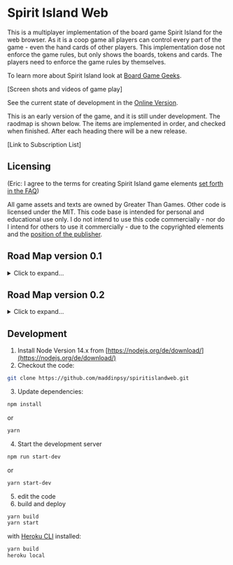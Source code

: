 # Spirit Island Web

This is a multiplayer implementation of the board game Spirit Island for the web browser. As it is a coop game all players can control every part of the game - even the hand cards of other players. This implementation dose not enforce the game rules, but only shows the boards, tokens and cards. The players need to enforce the game rules by themselves.

To learn more about Spirit Island look at [Board Game Geeks](https://boardgamegeek.com/boardgame/162886/spirit-island).

[Screen shots and videos of game play]

See the current state of development in the [Online Version](https://spiritislandweb.herokuapp.com/).

This is an early version of the game, and it is still under development. The raodmap is shown below. The items are implemented in order, and checked when finished. After each heading there will be a new release.

[Link to Subscription List]

## Licensing

(Eric: I agree to the terms for creating Spirit Island game elements [set forth in the FAQ](https://querki.net/u/darker/spirit-island-faq/#!.9v5ka4u))

All game assets and texts are owned by Greater Than Games. Other code is licensed under the MIT. This code base is intended for personal and educational use only. I do not intend to use this code commercially - nor do I intend for others to use it commercially - due to the copyrighted elements and the [position of the publisher](https://querki.net/u/darker/spirit-island-faq/#!.9v5ka4u).


## Road Map version 0.1

<details>

<summary>Click to expand...</summary>

### Server and multi player

- [x] Set Nickname dialog
- [x] create a new game
- [x] display lobby
  - [x] with link to share 
  - [x] current joined players
  - [x] start button
- [x] join a game by URL
- [x] game play: Display one board for all, no actions (Hello World)

### Design board layout

- [ ] 4 base game boards (no thematic)
- [ ] ~~zoom and pan the boards, don't sync zoom and pan between clients~~ (not in design phase, breaking dragdrop)
- [ ] ~~button to center the view (show all boards)~~ (not in design phase, breaking dragdrop)
- [x] display list with available boards on the left
- [ ] drag drop boards and highlight drop spots
- [ ] rotate boards with two buttons
- [ ] snap to correct position, after rotation
- [ ] animate rotation
- [x] synchronize board layout with other players
- [ ] animate board move/rotation when updating
- [x] delete board by dropping back into the list ~~(drop spot is highlighted (recycle bin))~~

### Publication

- [ ] Bring the game to the cloud as fast as possible. After each improvement there will be an update of the online version.
- [ ] Add options to subscribe to updates, users get an email when a new version is available.
- [ ] Ask other to help, help is most welcome.

### Add Spirits

- [ ] show spirit list on the right, 8 base game spirits
- [ ] spirits show as a circular image with fade out border, there name below
- [ ] initially no spirits on the boards
- [ ] drag drop spirits onto boards
- [ ] spirits images are shown in center of the board
- [ ] drag drop spirit, when spirit is clicked; drag drop board, when board is clicked
- [ ] swap spirits, when drag drop to a board which has already a spirit
- [ ] start game button active, when all boards have a spirits

### Display tokens on board

- [ ] Token display in each region
  - [ ] all tokens greater than zero displayed as <Icon> x <Number>
  - [ ] at least space for 8 tokens with one digit count in each region
  - [ ] decrees size of all tokens in one region, if too full
  - [ ] don't overlap over region border, even when two digit and lots of tokens 
  - [ ] hide when count reaches zero
- [ ] Possible tokens
  - [ ] Explorer
  - [ ] Town
  - [ ] City
  - [ ] Dahan
  - [ ] Blight
  - [ ] Presence for each color
  - [ ] Wild
  - [ ] Beast
  - [ ] Disease
  - [ ] Badlands
- [ ] User Interaction
  - [ ] Every Player can change every region
  - [ ] Plus Icon to add new token, shows dialog with all possible tokens
  - [ ] small plus/minus icons on each count to increase/decrease number
  - [ ] Actions are keep in sync with all players
  - [ ] No animation on update

### Display spirit boards

- [ ] Display Spirit boards of all chosen spirits
- [ ] Possibility to show back site
- [ ] possibility to minimize the boards (make it smaller)
- [ ] Show Tokens on Presence Track
- [ ] Drag Drop tokens on presence tracks into regions (removes token from track, adds token in region)

### Display spirits cards

- [ ] show hand cards
- [ ] show discarded cards
- [ ] reclaim all and reclaim one button
- [ ] option to delete a card (forget a power)
- [ ] option to choose cards, display chosen cards (for all players)
- [ ] button to end round. All chosen cards will be discarded
- [ ] choose innate powers, show beside of chosen cards, don't discard them
- [ ] option to undo play card (take the active card back to hand)

### Draw cards

- [ ] random card pile with all power cards from the base game
- [ ] option to draw a minor or major
- [ ] dialog with four cards
- [ ] player chooses one, which is added to his hand
- [ ] other three are discarded to discard pile
- [ ] option to show discard pile
- [ ] reshuffle when empty
- [ ] when player forgets a minor/major it is added to the discard pile
- [ ] option to claim one card from the discard pile (for some special rules)

### Invader Cards

- [ ] display random card pile, face down
- [ ] default configuration for cards
- [ ] display slots for explore, build, rage
- [ ] display discard pile, face down
- [ ] option to show content of discard pile
- [ ] flip top card on click, pile
- [ ] drag drop cards from one slot to the next

### Fear Cards and Terror

- [ ] Display random card pile, face down
- [ ] option to show content, but face down
- [ ] display slot for earned cards
- [ ] display slot for discard cards
- [ ] option to flip any card, will be shown face up the rest of the game
- [ ] move cards to next slot by drag drop 
- [ ] show current terror level
- [ ] Show fear count, just a number
- [ ] Small Plus sign to increase number
- [ ] Reset Sign to reset number to zero

### Blight

- [ ] Display Blight count
- [ ] Small Plus/Minus sign to increase/decrease number
</details>  

## Road Map version 0.2

<details>

<summary>Click to expand...</summary>

### Server and multi player

- [ ] spectate game, when joining after setup phase?!

### Design board layout

- [ ] thematic boards
- [ ] boards from extension (E, F)

### Add Spirits

- [ ] Spirits from all extensions
- [ ] choose which extensions, before game start
- [ ] Options to add custom spirits

### Display tokens on board

- [ ] Explorer + x Strife
- [ ] Town + x Strife
- [ ] City + x Strife
- [ ] transform to basic type, when strife count reaches zero
- [ ] Strife has extra plus/minus signs

### Display spirit boards

- [ ] Spirit Boards from all extensions
- [ ] choose which extensions, before game start
- [ ] Options to add custom boards

### Draw cards

- [ ] random card pile with all power cards from the base game and extension
- [ ] choose which extensions, before game start

### Invader Cards

- [ ] possibility to display multiply cards in one slot
- [ ] possibility to change structure of deck, before game start

### Fear Cards and Tokens

- [ ] possibility to change structure of deck, before game start
- [ ] fear counter, auto reset and move card when count is <numPlayers>*4

### Blight

- [ ] Auto decrease/increase number when blight is changed in one region

### Events

- [ ] show random deck, face down
- [ ] flip top card on click
- [ ] show discard deck
</details>  


## Development
1. Install Node Version 14.x from [https://nodejs.org/de/download/](https://nodejs.org/de/download/)
2. Checkout the code:
``` bash
git clone https://github.com/maddinpsy/spiritislandweb.git
```
3. Update dependencies:
``` bash
npm install
```
or
``` bash
yarn
```
4. Start the development server
``` bash
npm run start-dev
```
or
``` bash
yarn start-dev
```
5. edit the code
6. build and deploy
``` bash
yarn build
yarn start
```
with [Heroku CLI](https://devcenter.heroku.com/articles/heroku-cli) installed:
``` bash
yarn build
heroku local
```

